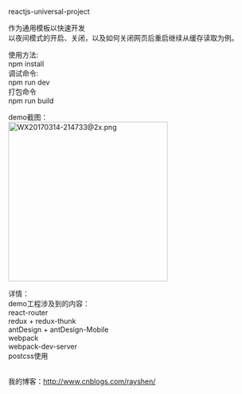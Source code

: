 reactjs-universal-project

作为通用模板以快速开发<br>
以夜间模式的开启、关闭，以及如何关闭网页后重启继续从缓存读取为例。<br>

使用方法:<br>
npm install<br>
调试命令:<br>
npm run dev<br>
打包命令<br>
npm run build<br>
<p>
demo截图：<br>
<img width='320px' src="https://ooo.0o0.ooo/2017/03/14/58c7f50f3cdf1.png" alt="WX20170314-214733@2x.png" title="WX20170314-214733@2x.png" />
<p>
详情：<br>
demo工程涉及到的内容：<br>
react-router<br>
redux + redux-thunk<br>
antDesign + antDesign-Mobile<br>
webpack<br>
webpack-dev-server<br>
postcss使用<br>

<br>我的博客：http://www.cnblogs.com/rayshen/<br>
